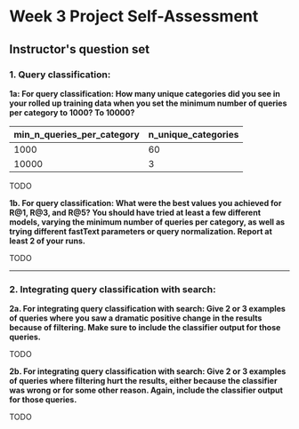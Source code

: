 # Week 3 Project Self-Assessment

## Instructor's question set

### 1. Query classification:

**1a: For query classification: How many unique categories did you see in your rolled up training data when you set the minimum number of queries per category to 1000? To 10000?**

| min_n_queries_per_category | n_unique_categories |
| :------------------------- | :------------------ |
| 1000                       | 60                  |
| 10000                      | 3                   |

TODO

**1b. For query classification: What were the best values you achieved for R@1, R@3, and R@5? You should have tried at least a few different models, varying the minimum number of queries per category, as well as trying different fastText parameters or query normalization. Report at least 2 of your runs.**

TODO

---

### 2. Integrating query classification with search:

**2a. For integrating query classification with search: Give 2 or 3 examples of queries where you saw a dramatic positive change in the results because of filtering. Make sure to include the classifier output for those queries.**

TODO

**2b. For integrating query classification with search: Give 2 or 3 examples of queries where filtering hurt the results, either because the classifier was wrong or for some other reason. Again, include the classifier output for those queries.**

TODO
